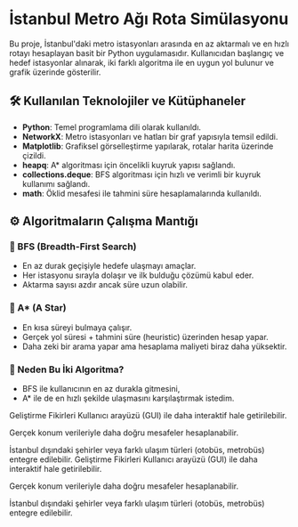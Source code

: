 # İstanbul Metro Ağı Rota Simülasyonu

Bu proje, İstanbul'daki metro istasyonları arasında en az aktarmalı ve en hızlı rotayı hesaplayan basit bir Python uygulamasıdır. Kullanıcıdan başlangıç ve hedef istasyonlar alınarak, iki farklı algoritma ile en uygun yol bulunur ve grafik üzerinde gösterilir.

## 🛠 Kullanılan Teknolojiler ve Kütüphaneler

- **Python**: Temel programlama dili olarak kullanıldı.
- **NetworkX**: Metro istasyonları ve hatları bir graf yapısıyla temsil edildi.
- **Matplotlib**: Grafiksel görselleştirme yapılarak, rotalar harita üzerinde çizildi.
- **heapq**: A* algoritması için öncelikli kuyruk yapısı sağlandı.
- **collections.deque**: BFS algoritması için hızlı ve verimli bir kuyruk kullanımı sağlandı.
- **math**: Öklid mesafesi ile tahmini süre hesaplamalarında kullanıldı.

## ⚙️ Algoritmaların Çalışma Mantığı

### 🔴 BFS (Breadth-First Search)
- En az durak geçişiyle hedefe ulaşmayı amaçlar.
- Her istasyonu sırayla dolaşır ve ilk bulduğu çözümü kabul eder.
- Aktarma sayısı azdır ancak süre uzun olabilir.

### 🔵 A* (A Star)
- En kısa süreyi bulmaya çalışır.
- Gerçek yol süresi + tahmini süre (heuristic) üzerinden hesap yapar.
- Daha zeki bir arama yapar ama hesaplama maliyeti biraz daha yüksektir.

### 📌 Neden Bu İki Algoritma?
- BFS ile kullanıcının en az durakla gitmesini,
- A* ile de en hızlı şekilde ulaşmasını karşılaştırmak istedim.

Geliştirme Fikirleri
Kullanıcı arayüzü (GUI) ile daha interaktif hale getirilebilir.

Gerçek konum verileriyle daha doğru mesafeler hesaplanabilir.

İstanbul dışındaki şehirler veya farklı ulaşım türleri (otobüs, metrobüs) entegre edilebilir.
Geliştirme Fikirleri
Kullanıcı arayüzü (GUI) ile daha interaktif hale getirilebilir.

Gerçek konum verileriyle daha doğru mesafeler hesaplanabilir.

İstanbul dışındaki şehirler veya farklı ulaşım türleri (otobüs, metrobüs) entegre edilebilir.
